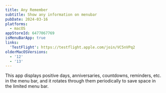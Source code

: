 ```yaml
---
title: Any Remember
subtitle: Show any information on menubar
pubDate: 2024-03-16
platforms:
  - macOS
appStoreId: 6477067769
isMenuBarApp: true
links:
  'TestFlight': https://testflight.apple.com/join/VC5nVPq2
olderMacOSVersions:
  - '12'
  - '13'
---
```


This app displays positive days, anniversaries, countdowns, reminders, etc. in the menu bar, and it rotates through them periodically to save space in the limited menu bar.
